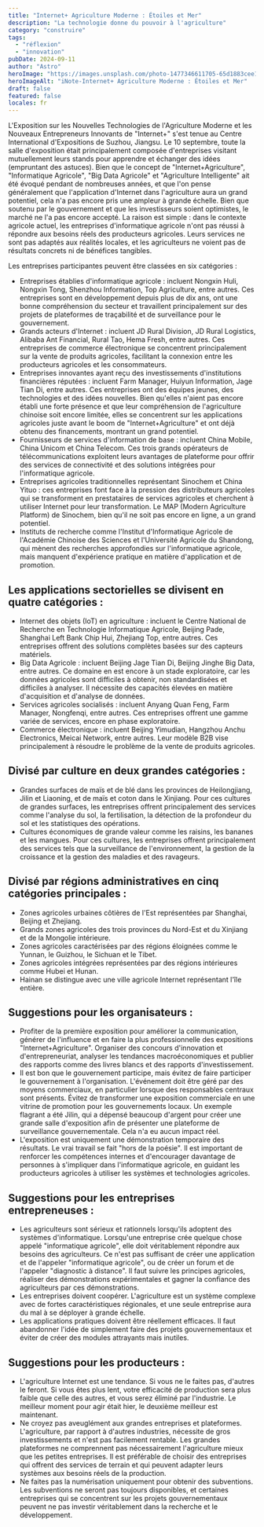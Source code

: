 ```yaml
---
title: "Internet+ Agriculture Moderne : Étoiles et Mer"
description: "La technologie donne du pouvoir à l'agriculture"
category: "construire"
tags:
  - "réflexion"
  - "innovation"
pubDate: 2024-09-11
author: "Astro"
heroImage: "https://images.unsplash.com/photo-1477346611705-65d1883cee1e"
heroImageAlt: "iNote-Internet+ Agriculture Moderne : Étoiles et Mer"
draft: false
featured: false
locales: fr
---
```


L'Exposition sur les Nouvelles Technologies de l'Agriculture Moderne et les Nouveaux Entrepreneurs Innovants de "Internet+" s'est tenue au Centre International d'Expositions de Suzhou, Jiangsu. Le 10 septembre, toute la salle d'exposition était principalement composée d'entreprises visitant mutuellement leurs stands pour apprendre et échanger des idées (empruntant des astuces). Bien que le concept de "Internet+Agriculture", "Informatique Agricole", "Big Data Agricole" et "Agriculture Intelligente" ait été évoqué pendant de nombreuses années, et que l'on pense généralement que l'application d'Internet dans l'agriculture aura un grand potentiel, cela n'a pas encore pris une ampleur à grande échelle. Bien que soutenu par le gouvernement et que les investisseurs soient optimistes, le marché ne l'a pas encore accepté. La raison est simple : dans le contexte agricole actuel, les entreprises d'informatique agricole n'ont pas réussi à répondre aux besoins réels des producteurs agricoles. Leurs services ne sont pas adaptés aux réalités locales, et les agriculteurs ne voient pas de résultats concrets ni de bénéfices tangibles.

Les entreprises participantes peuvent être classées en six catégories :

- Entreprises établies d'informatique agricole : incluent Nongxin Huli, Nongxin Tong, Shenzhou Information, Top Agriculture, entre autres. Ces entreprises sont en développement depuis plus de dix ans, ont une bonne compréhension du secteur et travaillent principalement sur des projets de plateformes de traçabilité et de surveillance pour le gouvernement.
- Grands acteurs d'Internet : incluent JD Rural Division, JD Rural Logistics, Alibaba Ant Financial, Rural Tao, Hema Fresh, entre autres. Ces entreprises de commerce électronique se concentrent principalement sur la vente de produits agricoles, facilitant la connexion entre les producteurs agricoles et les consommateurs.
- Entreprises innovantes ayant reçu des investissements d'institutions financières réputées : incluent Farm Manager, Huiyun Information, Jage Tian Di, entre autres. Ces entreprises ont des équipes jeunes, des technologies et des idées nouvelles. Bien qu'elles n'aient pas encore établi une forte présence et que leur compréhension de l'agriculture chinoise soit encore limitée, elles se concentrent sur les applications agricoles juste avant le boom de "Internet+Agriculture" et ont déjà obtenu des financements, montrant un grand potentiel.
- Fournisseurs de services d'information de base : incluent China Mobile, China Unicom et China Telecom. Ces trois grands opérateurs de télécommunications exploitent leurs avantages de plateforme pour offrir des services de connectivité et des solutions intégrées pour l'informatique agricole.
- Entreprises agricoles traditionnelles représentant Sinochem et China Yituo : ces entreprises font face à la pression des distributeurs agricoles qui se transforment en prestataires de services agricoles et cherchent à utiliser Internet pour leur transformation. Le MAP (Modern Agriculture Platform) de Sinochem, bien qu'il ne soit pas encore en ligne, a un grand potentiel.
- Instituts de recherche comme l'Institut d'Informatique Agricole de l'Académie Chinoise des Sciences et l'Université Agricole du Shandong, qui mènent des recherches approfondies sur l'informatique agricole, mais manquent d'expérience pratique en matière d'application et de promotion.

## Les applications sectorielles se divisent en quatre catégories :

- Internet des objets (IoT) en agriculture : incluent le Centre National de Recherche en Technologie Informatique Agricole, Beijing Pade, Shanghai Left Bank Chip Hui, Zhejiang Top, entre autres. Ces entreprises offrent des solutions complètes basées sur des capteurs matériels.
- Big Data Agricole : incluent Beijing Jage Tian Di, Beijing Jinghe Big Data, entre autres. Ce domaine en est encore à un stade exploratoire, car les données agricoles sont difficiles à obtenir, non standardisées et difficiles à analyser. Il nécessite des capacités élevées en matière d'acquisition et d'analyse de données.
- Services agricoles socialisés : incluent Anyang Quan Feng, Farm Manager, Nongfenqi, entre autres. Ces entreprises offrent une gamme variée de services, encore en phase exploratoire.
- Commerce électronique : incluent Beijing Yimudian, Hangzhou Anchu Electronics, Meicai Network, entre autres. Leur modèle B2B vise principalement à résoudre le problème de la vente de produits agricoles.

## Divisé par culture en deux grandes catégories :

- Grandes surfaces de maïs et de blé dans les provinces de Heilongjiang, Jilin et Liaoning, et de maïs et coton dans le Xinjiang. Pour ces cultures de grandes surfaces, les entreprises offrent principalement des services comme l'analyse du sol, la fertilisation, la détection de la profondeur du sol et les statistiques des opérations.
- Cultures économiques de grande valeur comme les raisins, les bananes et les mangues. Pour ces cultures, les entreprises offrent principalement des services tels que la surveillance de l'environnement, la gestion de la croissance et la gestion des maladies et des ravageurs.

## Divisé par régions administratives en cinq catégories principales :

- Zones agricoles urbaines côtières de l'Est représentées par Shanghai, Beijing et Zhejiang.
- Grands zones agricoles des trois provinces du Nord-Est et du Xinjiang et de la Mongolie intérieure.
- Zones agricoles caractérisées par des régions éloignées comme le Yunnan, le Guizhou, le Sichuan et le Tibet.
- Zones agricoles intégrées représentées par des régions intérieures comme Hubei et Hunan.
- Hainan se distingue avec une ville agricole Internet représentant l'île entière.

## Suggestions pour les organisateurs :

- Profiter de la première exposition pour améliorer la communication, générer de l'influence et en faire la plus professionnelle des expositions "Internet+Agriculture". Organiser des concours d'innovation et d'entrepreneuriat, analyser les tendances macroéconomiques et publier des rapports comme des livres blancs et des rapports d'investissement.
- Il est bon que le gouvernement participe, mais évitez de faire participer le gouvernement à l'organisation. L'événement doit être géré par des moyens commerciaux, en particulier lorsque des responsables centraux sont présents. Évitez de transformer une exposition commerciale en une vitrine de promotion pour les gouvernements locaux. Un exemple flagrant a été Jilin, qui a dépensé beaucoup d'argent pour créer une grande salle d'exposition afin de présenter une plateforme de surveillance gouvernementale. Cela n'a eu aucun impact réel.
- L'exposition est uniquement une démonstration temporaire des résultats. Le vrai travail se fait "hors de la poésie". Il est important de renforcer les compétences internes et d'encourager davantage de personnes à s'impliquer dans l'informatique agricole, en guidant les producteurs agricoles à utiliser les systèmes et technologies agricoles.

## Suggestions pour les entreprises entrepreneuses :

- Les agriculteurs sont sérieux et rationnels lorsqu'ils adoptent des systèmes d'informatique. Lorsqu'une entreprise crée quelque chose appelé "informatique agricole", elle doit véritablement répondre aux besoins des agriculteurs. Ce n'est pas suffisant de créer une application et de l'appeler "informatique agricole", ou de créer un forum et de l'appeler "diagnostic à distance". Il faut suivre les principes agricoles, réaliser des démonstrations expérimentales et gagner la confiance des agriculteurs par ces démonstrations.
- Les entreprises doivent coopérer. L'agriculture est un système complexe avec de fortes caractéristiques régionales, et une seule entreprise aura du mal à se déployer à grande échelle.
- Les applications pratiques doivent être réellement efficaces. Il faut abandonner l'idée de simplement faire des projets gouvernementaux et éviter de créer des modules attrayants mais inutiles.

## Suggestions pour les producteurs :

- L'agriculture Internet est une tendance. Si vous ne le faites pas, d'autres le feront. Si vous êtes plus lent, votre efficacité de production sera plus faible que celle des autres, et vous serez éliminé par l'industrie. Le meilleur moment pour agir était hier, le deuxième meilleur est maintenant.
- Ne croyez pas aveuglément aux grandes entreprises et plateformes. L'agriculture, par rapport à d'autres industries, nécessite de gros investissements et n'est pas facilement rentable. Les grandes plateformes ne comprennent pas nécessairement l'agriculture mieux que les petites entreprises. Il est préférable de choisir des entreprises qui offrent des services de terrain et qui peuvent adapter leurs systèmes aux besoins réels de la production.
- Ne faites pas la numérisation uniquement pour obtenir des subventions. Les subventions ne seront pas toujours disponibles, et certaines entreprises qui se concentrent sur les projets gouvernementaux peuvent ne pas investir véritablement dans la recherche et le développement.
